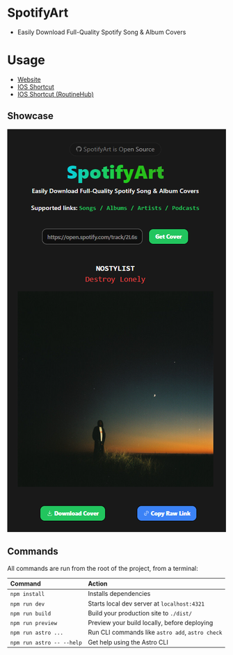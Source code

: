 # SpotifyArt

- Easily Download Full-Quality Spotify Song & Album Covers

# Usage
- [Website](https://spotify-art.vercel.app)
- [IOS Shortcut](https://github.com/Shiawaseu/SpotifyArt/releases/tag/Release)
- [IOS Shortcut (RoutineHub)](https://www.routinehub.co/shortcut/19560/)
## Showcase
![alt text](/assets/Show.png)

## Commands

All commands are run from the root of the project, from a terminal:

| Command                   | Action                                           |
| :------------------------ | :----------------------------------------------- |
| `npm install`             | Installs dependencies                            |
| `npm run dev`             | Starts local dev server at `localhost:4321`      |
| `npm run build`           | Build your production site to `./dist/`          |
| `npm run preview`         | Preview your build locally, before deploying     |
| `npm run astro ...`       | Run CLI commands like `astro add`, `astro check` |
| `npm run astro -- --help` | Get help using the Astro CLI                     |
